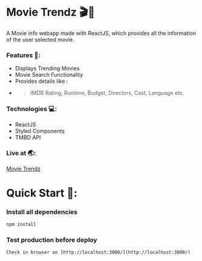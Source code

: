 # Movie Trendz 🎬🍿

A Movie info webapp made with ReactJS, which provides all the information of the user selected movie.

### Features 🔐:

- Displays Trending Movies
- Movie Search Functionality
- Provides details like : 
- > IMDB Rating, Runtime, Budget, Directors, Cast, Language etc. 

### Technologies 💻:

- ReactJS
- Styled Components
- TMBD API

### Live at 🌏:

[Movie Trendz](https://movietrendz.netlify.app/)

# Quick Start 🚀:

### Install all dependencies

```bash
npm install
```

### Test production before deploy
```
Check in browser on [http://localhost:3000/](http://localhost:3000/)
```
